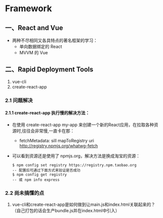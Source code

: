 # Framework
## 一、React and Vue
- 两种不尽相同又各具特点的著名框架的学习：
	- 单向数据绑定的 React
	- MVVM 的 Vue


## 二、Rapid Deployment Tools
1. vue-cli
2. create-react-app

### 2.1 问题解决
#### 2.1.1 create-react-app 执行慢的解决方法：
- 在使用 create-react-app my-app 来创建一个新的React应用，在拉取各种资源时,往往会非常慢,一直卡在那：
	- fetchMetadata: sill mapToRegistry uri http://registry.npmjs.org/whatwg-fetch
- 可以看到资源还是使用了 npmjs.org，解决方法是换成淘宝的资源：

	```	
	$ npm config set registry https://registry.npm.taobao.org
	-- 配置后可通过下面方式来验证是否成功
	$ npm config get registry
	-- 或 npm info express
	```
	
### 2.2 尚未搞懂的点
1. vue-cli和create-react-app是如何做到让main.js和index.html关联起来的？（自己打包的话会生产bundle.js并在index.html中引入）